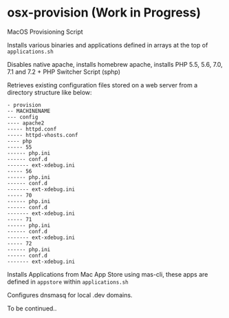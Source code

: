 # osx-provision (Work in Progress)
MacOS Provisioning Script


Installs various binaries and applications defined in arrays at the top of ```applications.sh```

Disables native apache, installs homebrew apache, installs PHP 5.5, 5.6, 7.0, 7.1 and 7.2 + PHP Switcher Script (sphp)

Retrieves existing configuration files stored on a web server from a directory structure like below:

```
- provision
-- MACHINENAME
--- config
---- apache2
----- httpd.conf
----- httpd-vhosts.conf
---- php
----- 55
------ php.ini
------ conf.d
------- ext-xdebug.ini
----- 56
------ php.ini
------ conf.d
------- ext-xdebug.ini
----- 70
------ php.ini
------ conf.d
------- ext-xdebug.ini
----- 71
------ php.ini
------ conf.d
------- ext-xdebug.ini
----- 72
------ php.ini
------ conf.d
------- ext-xdebug.ini
```

Installs Applications from Mac App Store using mas-cli, these apps are defined in ```appstore``` within ```applications.sh```

Configures dnsmasq for local .dev domains.

To be continued..